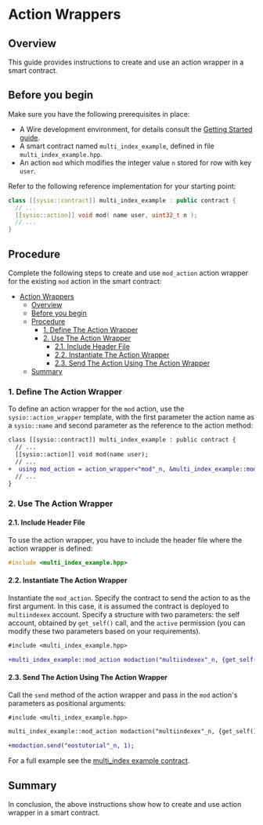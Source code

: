 # Action Wrappers

## Overview

This guide provides instructions to create and use an action wrapper in a smart contract.

## Before you begin

Make sure you have the following prerequisites in place:

* A Wire development environment, for details consult the [Getting Started guide](../../../getting-started/getting-started-intro.md).
* A smart contract named `multi_index_example`, defined in file `multi_index_example.hpp`.
* An action `mod` which modifies the integer value `n` stored for row with key `user`.

Refer to the following reference implementation for your starting point:

```cpp
class [[sysio::contract]] multi_index_example : public contract {
  // ...
  [[sysio::action]] void mod( name user, uint32_t n );
  // ...
}
```

## Procedure

Complete the following steps to create and use `mod_action` action wrapper for the existing `mod` action in the smart contract:

- [Action Wrappers](#action-wrappers)
  - [Overview](#overview)
  - [Before you begin](#before-you-begin)
  - [Procedure](#procedure)
    - [1. Define The Action Wrapper](#1-define-the-action-wrapper)
    - [2. Use The Action Wrapper](#2-use-the-action-wrapper)
      - [2.1. Include Header File](#21-include-header-file)
      - [2.2. Instantiate The Action Wrapper](#22-instantiate-the-action-wrapper)
      - [2.3. Send The Action Using The Action Wrapper](#23-send-the-action-using-the-action-wrapper)
  - [Summary](#summary)

### 1. Define The Action Wrapper

To define an action wrapper for the `mod` action, use the `sysio::action_wrapper` template, with  the first parameter the action name as a `sysio::name` and second parameter as the reference to the action method:

```diff
class [[sysio::contract]] multi_index_example : public contract {
  // ...
  [[sysio::action]] void mod(name user);
  // ...
+  using mod_action = action_wrapper<"mod"_n, &multi_index_example::mod>;
  // ...
}
```

### 2. Use The Action Wrapper

#### 2.1. Include Header File

To use the action wrapper, you have to include the header file where the action wrapper is defined:

```cpp
#include <multi_index_example.hpp>
```

#### 2.2. Instantiate The Action Wrapper

Instantiate the `mod_action`. Specify the contract to send the action to as the first argument. In this case, it is assumed the contract is deployed to `multiindexex` account. Specify a structure with two parameters: the self account, obtained by `get_self()` call, and the `active` permission (you can modify these two parameters based on your requirements).

```diff
#include <multi_index_example.hpp>

+multi_index_example::mod_action modaction("multiindexex"_n, {get_self(), "active"_n});
```

#### 2.3. Send The Action Using The Action Wrapper

Call the `send` method of the action wrapper and pass in the `mod` action's parameters as positional arguments:

```diff
#include <multi_index_example.hpp>

multi_index_example::mod_action modaction("multiindexex"_n, {get_self(), 1});

+modaction.send("eostutorial"_n, 1);
```

For a full example see the [multi_index example contract](https://github.com/Wire-Network/cdt/blob/main/examples/multi_index_example).

## Summary

In conclusion, the above instructions show how to create and use action wrapper in a smart contract.
